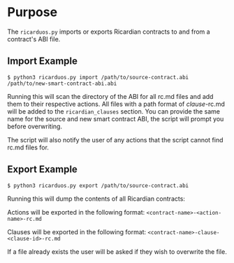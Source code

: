 # Purpose
The `ricarduos.py` imports or exports Ricardian contracts to and from a contract's ABI file.

## Import Example
`$ python3 ricarduos.py import /path/to/source-contract.abi /path/to/new-smart-contract-abi.abi`

Running this will scan the directory of the ABI for all rc.md files and add them to their respective actions.  All files with a path format of *clause*-rc.md will be added to the `ricardian_clauses` section.  You can provide the same name for the source and new smart contract ABI, the script will prompt you before overwriting.

The script will also notify the user of any actions that the script cannot find rc.md files for.

## Export Example
`$ python3 ricarduos.py export /path/to/source-contract.abi`

Running this will dump the contents of all Ricardian contracts:

Actions will be exported in the following format: `<contract-name>-<action-name>-rc.md`

Clauses will be exported in the following format: `<contract-name>-clause-<clause-id>-rc.md`

If a file already exists the user will be asked if they wish to overwrite the file.
